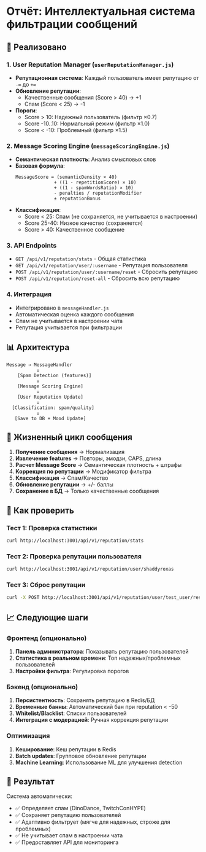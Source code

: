 # Отчёт: Интеллектуальная система фильтрации сообщений

## 🎯 Реализовано

### 1. User Reputation Manager (`userReputationManager.js`)
- **Репутационная система**: Каждый пользователь имеет репутацию от `-∞` до `+∞`
- **Обновление репутации**:
  - Качественные сообщения (Score > 40) → +1
  - Спам (Score < 25) → -1
- **Пороги**:
  - Score > 10: Надежный пользователь (фильтр ×0.7)
  - Score -10..10: Нормальный режим (фильтр ×1.0)
  - Score < -10: Проблемный (фильтр ×1.5)

### 2. Message Scoring Engine (`messageScoringEngine.js`)
- **Семантическая плотность**: Анализ смысловых слов
- **Базовая формула**:
  ```
  MessageScore = (semanticDensity × 40)
                + ((1 - repetitionScore) × 10)
                + ((1 - spamWordsRatio) × 10)
                - penalties / reputationModifier
                ± reputationBonus
  ```
- **Классификация**:
  - Score < 25: Спам (не сохраняется, не учитывается в настроении)
  - Score 25-40: Низкое качество (сохраняется)
  - Score > 40: Качественное сообщение

### 3. API Endpoints
- `GET /api/v1/reputation/stats` - Общая статистика
- `GET /api/v1/reputation/user/:username` - Репутация пользователя
- `POST /api/v1/reputation/user/:username/reset` - Сбросить репутацию
- `POST /api/v1/reputation/reset-all` - Сбросить всю репутацию

### 4. Интеграция
- Интегрировано в `messageHandler.js`
- Автоматическая оценка каждого сообщения
- Спам не учитывается в настроении чата
- Репутация учитывается при фильтрации

## 📊 Архитектура

```
Message → MessageHandler
           ↓
    [Spam Detection (features)]
           ↓
    [Message Scoring Engine]
           ↓
    [User Reputation Update]
           ↓
  [Classification: spam/quality]
           ↓
   [Save to DB + Mood Update]
```

## 🔄 Жизненный цикл сообщения

1. **Получение сообщения** → Нормализация
2. **Извлечение features** → Повторы, эмодзи, CAPS, длина
3. **Расчет Message Score** → Семантическая плотность + штрафы
4. **Коррекция по репутации** → Модификатор фильтра
5. **Классификация** → Спам/Качество
6. **Обновление репутации** → +/- баллы
7. **Сохранение в БД** → Только качественные сообщения

## 🧪 Как проверить

### Тест 1: Проверка статистики
```bash
curl http://localhost:3001/api/v1/reputation/stats
```

### Тест 2: Проверка репутации пользователя
```bash
curl http://localhost:3001/api/v1/reputation/user/shaddyroxas
```

### Тест 3: Сброс репутации
```bash
curl -X POST http://localhost:3001/api/v1/reputation/user/test_user/reset
```

## 📈 Следующие шаги

### Фронтенд (опционально)
1. **Панель администратора**: Показывать репутацию пользователей
2. **Статистика в реальном времени**: Топ надежных/проблемных пользователей
3. **Настройки фильтра**: Регулировка порогов

### Бэкенд (опционально)
1. **Персистентность**: Сохранять репутацию в Redis/БД
2. **Временные банны**: Автоматический бан при reputation < -50
3. **Whitelist/Blacklist**: Списки пользователей
4. **Интеграция с модерацией**: Ручная коррекция репутации

### Оптимизация
1. **Кеширование**: Кеш репутации в Redis
2. **Batch updates**: Групповое обновление репутации
3. **Machine Learning**: Использование ML для улучшения detection

## 🎉 Результат

Система автоматически:
- ✅ Определяет спам (DinoDance, TwitchConHYPE)
- ✅ Сохраняет репутацию пользователей
- ✅ Адаптивно фильтрует (мягче для надежных, строже для проблемных)
- ✅ Не учитывает спам в настроении чата
- ✅ Предоставляет API для мониторинга

